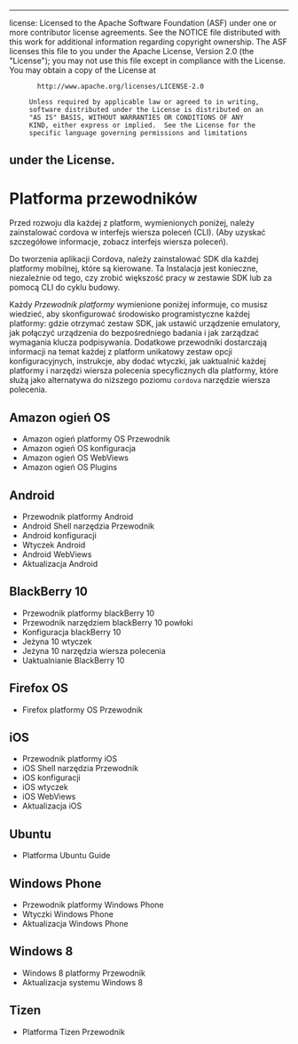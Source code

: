 * * *

license: Licensed to the Apache Software Foundation (ASF) under one or more contributor license agreements. See the NOTICE file distributed with this work for additional information regarding copyright ownership. The ASF licenses this file to you under the Apache License, Version 2.0 (the "License"); you may not use this file except in compliance with the License. You may obtain a copy of the License at

           http://www.apache.org/licenses/LICENSE-2.0
    
         Unless required by applicable law or agreed to in writing,
         software distributed under the License is distributed on an
         "AS IS" BASIS, WITHOUT WARRANTIES OR CONDITIONS OF ANY
         KIND, either express or implied.  See the License for the
         specific language governing permissions and limitations
    

## under the License.

# Platforma przewodników

Przed rozwoju dla każdej z platform, wymienionych poniżej, należy zainstalować cordova w interfejs wiersza poleceń (CLI). (Aby uzyskać szczegółowe informacje, zobacz interfejs wiersza poleceń).

Do tworzenia aplikacji Cordova, należy zainstalować SDK dla każdej platformy mobilnej, które są kierowane. Ta Instalacja jest konieczne, niezależnie od tego, czy zrobić większość pracy w zestawie SDK lub za pomocą CLI do cyklu budowy.

Każdy *Przewodnik platformy* wymienione poniżej informuje, co musisz wiedzieć, aby skonfigurować środowisko programistyczne każdej platformy: gdzie otrzymać zestaw SDK, jak ustawić urządzenie emulatory, jak połączyć urządzenia do bezpośredniego badania i jak zarządzać wymagania klucza podpisywania. Dodatkowe przewodniki dostarczają informacji na temat każdej z platform unikatowy zestaw opcji konfiguracyjnych, instrukcje, aby dodać wtyczki, jak uaktualnić każdej platformy i narzędzi wiersza polecenia specyficznych dla platformy, które służą jako alternatywa do niższego poziomu `cordova` narzędzie wiersza polecenia.

## Amazon ogień OS

*   Amazon ogień platformy OS Przewodnik
*   Amazon ogień OS konfiguracja
*   Amazon ogień OS WebViews
*   Amazon ogień OS Plugins

## Android

*   Przewodnik platformy Android
*   Android Shell narzędzia Przewodnik
*   Android konfiguracji
*   Wtyczek Android
*   Android WebViews
*   Aktualizacja Android

## BlackBerry 10

*   Przewodnik platformy blackBerry 10
*   Przewodnik narzędziem blackBerry 10 powłoki
*   Konfiguracja blackBerry 10
*   Jeżyna 10 wtyczek
*   Jeżyna 10 narzędzia wiersza polecenia
*   Uaktualnianie BlackBerry 10

## Firefox OS

*   Firefox platformy OS Przewodnik

## iOS

*   Przewodnik platformy iOS
*   iOS Shell narzędzia Przewodnik
*   iOS konfiguracji
*   iOS wtyczek
*   iOS WebViews
*   Aktualizacja iOS

## Ubuntu

*   Platforma Ubuntu Guide

## Windows Phone

*   Przewodnik platformy Windows Phone
*   Wtyczki Windows Phone
*   Aktualizacja Windows Phone

## Windows 8

*   Windows 8 platformy Przewodnik
*   Aktualizacja systemu Windows 8

## Tizen

*   Platforma Tizen Przewodnik